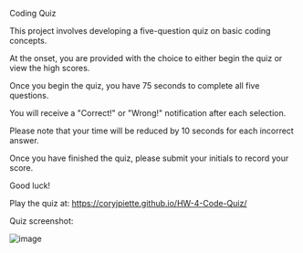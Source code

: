 Coding Quiz

This project involves developing a five-question quiz on basic coding concepts.

At the onset, you are provided with the choice to either begin the quiz or view the high scores.

Once you begin the quiz, you have 75 seconds to complete all five questions.

You will receive a "Correct!" or "Wrong!" notification after each selection.

Please note that your time will be reduced by 10 seconds for each incorrect answer.

Once you have finished the quiz, please submit your initials to record your score.

Good luck!

Play the quiz at: https://coryjpiette.github.io/HW-4-Code-Quiz/

Quiz screenshot:

![image](https://user-images.githubusercontent.com/60293516/122679451-e6b8f200-d1b8-11eb-92f3-732872d4eade.png)
